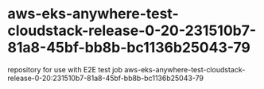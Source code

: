 # aws-eks-anywhere-test-cloudstack-release-0-20-231510b7-81a8-45bf-bb8b-bc1136b25043-79
repository for use with E2E test job aws-eks-anywhere-test-cloudstack-release-0-20:231510b7-81a8-45bf-bb8b-bc1136b25043-79
